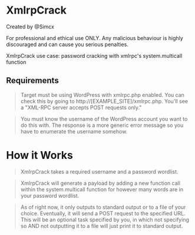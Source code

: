 # XmlrpCrack
Created by @Simcx

For professional and ethical use ONLY. Any malicious behaviour is highly discouraged and can cause you serious penalties.

XmlrpCrack use case: password cracking with xmlrpc's system.multicall function

## Requirements

> Target must be using WordPress with xmlrpc.php enabled.
    You can check this by going to http://[EXAMPLE_SITE]/xmlrpc.php.
    You'll see a "XML-RPC server accepts POST requests only."

> You must know the username of the WordPress account you want to do this with.
  The response is a more generic error message so you have to enumerate the username somehow.

# How it Works

> XmlrpCrack takes a required username and a password wordlist.

> XmlrpCrack will generate a payload by adding a new function call within the system.multicall function for however many words are in your password wordlist.

> As of right now, it only outputs to standard output or to a file of your choice. Eventually, it will send a POST request to the specified URL.
  This will be an optional task specified by you, in which not specifying so AND not outputting it to a file will just print it to standard output.
